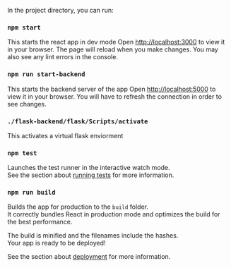 In the project directory, you can run:

### `npm start` 
This starts the react app in dev mode
Open [http://localhost:3000](http://localhost:3000) to view it in your browser.
The page will reload when you make changes.
You may also see any lint errors in the console.

### `npm run start-backend` 
This starts the backend server of the app
Open [http://localhost:5000](http://localhost:5000) to view it in your browser.
You will have to refresh the connection in order to see changes.

### `./flask-backend/flask/Scripts/activate`
This activates a virtual flask enviorment

### `npm test`
Launches the test runner in the interactive watch mode.\
See the section about [running tests](https://facebook.github.io/create-react-app/docs/running-tests) for more information.

### `npm run build`
Builds the app for production to the `build` folder.\
It correctly bundles React in production mode and optimizes the build for the best performance.

The build is minified and the filenames include the hashes.\
Your app is ready to be deployed!

See the section about [deployment](https://facebook.github.io/create-react-app/docs/deployment) for more information.
